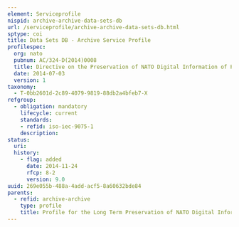 ```yaml
---
element: Serviceprofile
nispid: archive-archive-data-sets-db
url: /serviceprofile/archive-archive-data-sets-db.html
sptype: coi
title: Data Sets DB - Archive Service Profile
profilespec:
  org: nato
  pubnum: AC/324-D(2014)0008
  title: Directive on the Preservation of NATO Digital Information of Permanent Value
  date: 2014-07-03
  version: 1
taxonomy:
  - T-0bb2601d-2c89-4079-9819-88db2a4bfeb7-X
refgroup:
  - obligation: mandatory
    lifecycle: current
    standards: 
    - refid: iso-iec-9075-1
    description: 
status:
  uri: 
  history: 
    - flag: added
      date: 2014-11-24
      rfcp: 8-2
      version: 9.0
uuid: 269e055b-488a-4add-acf5-8a60632bde84
parents:
  - refid: archive-archive
    type: profile
    title: Profile for the Long Term Preservation of NATO Digital Information of Permanent value
---
```

